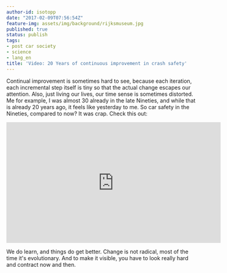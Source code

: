 ```yaml
---
author-id: isotopp
date: "2017-02-09T07:56:54Z"
feature-img: assets/img/background/rijksmuseum.jpg
published: true
status: publish
tags:
- post car society
- science
- lang_en
title: 'Video: 20 Years of continuous improvement in crash safety'
---
```

Continual improvement is sometimes hard to see, because each iteration, each
incremental step itself is tiny so that the actual change escapes our
attention. Also, just living our lives, our time sense is sometimes
distorted. Me for example, I was almost 30 already in the late Nineties, and
while that is already 20 years ago, it feels like yesterday to me. So car
safety in the Nineties, compared to now? It was crap. Check this out:

<iframe width="560" height="315" src="https://www.youtube.com/embed/pwGgRUkrnng" frameborder="0" allowfullscreen></iframe> 

We do learn, and things do get better. Change is not radical, most of the
time it's evolutionary. And to make it visible, you have to look really hard
and contract now and then.
